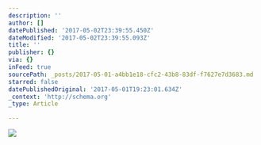 ```yaml
---
description: ''
author: []
datePublished: '2017-05-02T23:39:55.450Z'
dateModified: '2017-05-02T23:39:55.093Z'
title: ''
publisher: {}
via: {}
inFeed: true
sourcePath: _posts/2017-05-01-a4bb1e18-cfc2-43b8-83df-f7627e7d3683.md
starred: false
datePublishedOriginal: '2017-05-01T19:23:01.634Z'
_context: 'http://schema.org'
_type: Article

---
```

![](https://the-grid-user-content.s3-us-west-2.amazonaws.com/c454bce3-0bf7-401d-b27b-545975fe8ad6.png)